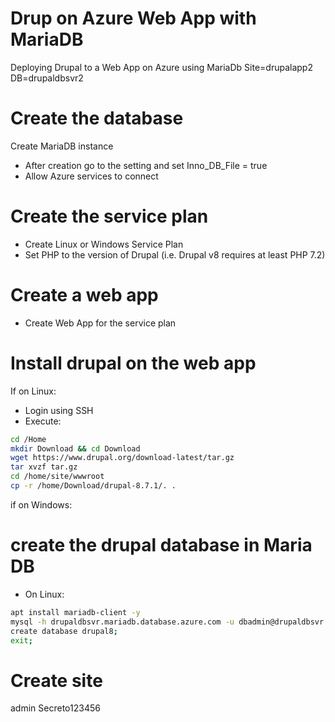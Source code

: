 # Drup on Azure Web App with MariaDB

Deploying Drupal to a Web App on Azure using MariaDb
Site=drupalapp2
DB=drupaldbsvr2

# Create the database
Create MariaDB instance
  - After creation go to the setting and set Inno_DB_File = true
  - Allow Azure services to connect

# Create the service plan
- Create Linux or Windows Service Plan
- Set PHP to the version of Drupal (i.e. Drupal v8 requires at least PHP 7.2)

# Create a web app
- Create Web App for the service plan

# Install drupal on the web app
If on Linux:
- Login using SSH
- Execute:
```bash
cd /Home
mkdir Download && cd Download
wget https://www.drupal.org/download-latest/tar.gz
tar xvzf tar.gz
cd /home/site/wwwroot
cp -r /home/Download/drupal-8.7.1/. .
```

if on Windows:

# create the drupal database in Maria DB

- On Linux:

```bash
apt install mariadb-client -y
mysql -h drupaldbsvr.mariadb.database.azure.com -u dbadmin@drupaldbsvr -p 
create database drupal8;
exit;
```

# Create site
admin
Secreto123456
